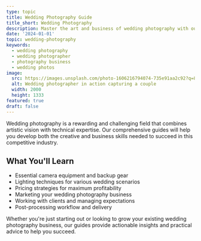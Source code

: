 ```yaml
---
type: topic
title: Wedding Photography Guide
title_short: Wedding Photography
description: Master the art and business of wedding photography with our comprehensive guides covering equipment, pricing, and techniques.
date: '2024-01-01'
topic: wedding-photography
keywords:
  - wedding photography
  - wedding photographer
  - photography business
  - wedding photos
image:
  src: https://images.unsplash.com/photo-1606216794074-735e91aa2c92?q=80&w=2000&fm=jpg
  alt: Wedding photographer in action capturing a couple
  width: 2000
  height: 1333
featured: true
draft: false
---
```


Wedding photography is a rewarding and challenging field that combines artistic vision with technical expertise. Our comprehensive guides will help you develop both the creative and business skills needed to succeed in this competitive industry.

## What You'll Learn

- Essential camera equipment and backup gear
- Lighting techniques for various wedding scenarios
- Pricing strategies for maximum profitability
- Marketing your wedding photography business
- Working with clients and managing expectations
- Post-processing workflow and delivery

Whether you're just starting out or looking to grow your existing wedding photography business, our guides provide actionable insights and practical advice to help you succeed.
